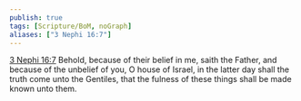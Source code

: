 ```yaml
---
publish: true
tags: [Scripture/BoM, noGraph]
aliases: ["3 Nephi 16:7"]
---
```

[3 Nephi 16:7](https://churchofjesuschrist.org/study/scriptures/bofm/3-ne/16?lang=eng&id=p7#p7) Behold, because of their belief in me, saith the Father, and because of the unbelief of you, O house of Israel, in the latter day shall the truth come unto the Gentiles, that the fulness of these things shall be made known unto them.
